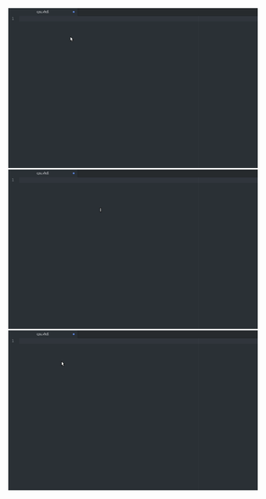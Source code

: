 <img src="2020-02-15_16-27.gif"/>
<img src="2020-02-15_16-38.gif"/>
<img src="2020-02-15_16-44.gif"/>

